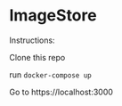 # ImageStore

Instructions:

Clone this repo

run ```docker-compose up```

Go to https://localhost:3000
